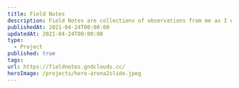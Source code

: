 ```yaml
---
title: Field Notes
description: Field Notes are collections of observations from me as I explore the world. Their range can include a variety of things but are most commonly collections of observations around transportation systems, urban planning, and infrastructure
publishedAt: 2021-04-24T00:00:00
updatedAt: 2021-04-24T00:00:00
type:
  - Project
published: true
tags: 
url: https://fieldnotes.gndclouds.cc/
heroImage: /projects/hero-arena2slide.jpeg
---
```

